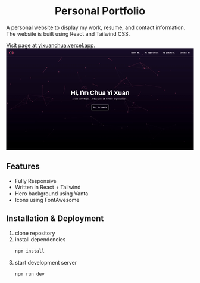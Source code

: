 <h1 align="center">
  Personal Portfolio
</h1>
<p>A personal website to display my work, resume, and contact information. The website is built using React and Tailwind CSS.</p>
<span>Visit page at <a href="http://yixuanchua.vercel.app" target="_blank">yixuanchua.vercel.app</a>.</span>
<a href="http://yixuanchua.vercel.app"><img src="src/assets/website-preview.gif"></a>


## Features
- Fully Responsive
- Written in React + Tailwind
- Hero background using Vanta
- Icons using FontAwesome

## Installation & Deployment
1. clone repository
2. install dependencies
   ```sh
   npm install
   ```
3. start development server
   ```sh
   npm run dev
   ```

<!-- # React + Vite

This template provides a minimal setup to get React working in Vite with HMR and some ESLint rules.

Currently, two official plugins are available:

- [@vitejs/plugin-react](https://github.com/vitejs/vite-plugin-react/blob/main/packages/plugin-react) uses [Babel](https://babeljs.io/) for Fast Refresh
- [@vitejs/plugin-react-swc](https://github.com/vitejs/vite-plugin-react/blob/main/packages/plugin-react-swc) uses [SWC](https://swc.rs/) for Fast Refresh

## Expanding the ESLint configuration

If you are developing a production application, we recommend using TypeScript with type-aware lint rules enabled. Check out the [TS template](https://github.com/vitejs/vite/tree/main/packages/create-vite/template-react-ts) for information on how to integrate TypeScript and [`typescript-eslint`](https://typescript-eslint.io) in your project. -->
